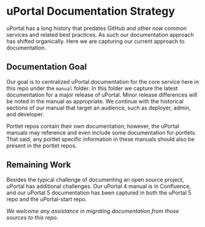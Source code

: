 # uPortal Documentation Strategy

uPortal has a long history that predates GitHub and other *now* common services and related best practices.
As such our documentation approach has shifted organically.
Here we are capturing our current approach to documentation.

## Documentation Goal
Our goal is to centralized uPortal documentation for the core service here in this repo under the `manual` folder.
In this folder we capture the latest documentation for a major release of uPortal.
Minor release differences will be noted in the manual as appropriate.
We continue with the historical sections of our manual that target an audience, such as deployer, admin, and developer.

Portlet repos contain their own documentation; however, the uPortal manuals may reference and even include some documentation for portlets.
That said, any portlet specific information in these manuals should also be present in the portlet repos.

## Remaining Work
Besides the typical challenge of documenting an open source project, uPortal has additional challenges.
Our uPortal 4 manual is in Confluence, and our uPortal 5 documentation has been captured
in both the uPortal 5 repo and the uPortal-start repo.

_We welcome any assistance in migrating documentation from those sources to this repo._
